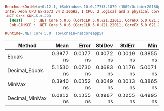 ``` ini

BenchmarkDotNet=v0.12.1, OS=Windows 10.0.17763.1879 (1809/October2018Update/Redstone5)
Intel Xeon CPU E5-2673 v4 2.30GHz, 1 CPU, 2 logical and 2 physical cores
.NET Core SDK=5.0.203
  [Host]     : .NET Core 5.0.6 (CoreCLR 5.0.621.22011, CoreFX 5.0.621.22011), X64 RyuJIT
  Job-OJHKCF : .NET Core 5.0.6 (CoreCLR 5.0.621.22011, CoreFX 5.0.621.22011), X64 RyuJIT

Runtime=.NET Core 5.0  Toolchain=netcoreapp50  

```
|         Method |      Mean |     Error |    StdDev |    StdErr |       Min |       Max |    Median | Ratio | MannWhitney(5%) | RatioSD |
|--------------- |----------:|----------:|----------:|----------:|----------:|----------:|----------:|------:|---------------- |--------:|
|         Equals | 0.3977 ns | 0.0077 ns | 0.0072 ns | 0.0019 ns | 0.3855 ns | 0.4079 ns | 0.3970 ns |  1.00 |            Base |    0.00 |
| Decimal_Equals | 5.1530 ns | 0.0730 ns | 0.0683 ns | 0.0176 ns | 5.0071 ns | 5.2359 ns | 5.1526 ns | 12.96 |          Slower |    0.30 |
|         MinMax | 0.3940 ns | 0.0052 ns | 0.0049 ns | 0.0013 ns | 0.3865 ns | 0.4021 ns | 0.3942 ns |  0.99 |            Same |    0.02 |
| Decimal_MinMax | 6.6612 ns | 0.1055 ns | 0.0987 ns | 0.0255 ns | 6.4995 ns | 6.8046 ns | 6.6512 ns | 16.75 |          Slower |    0.34 |
